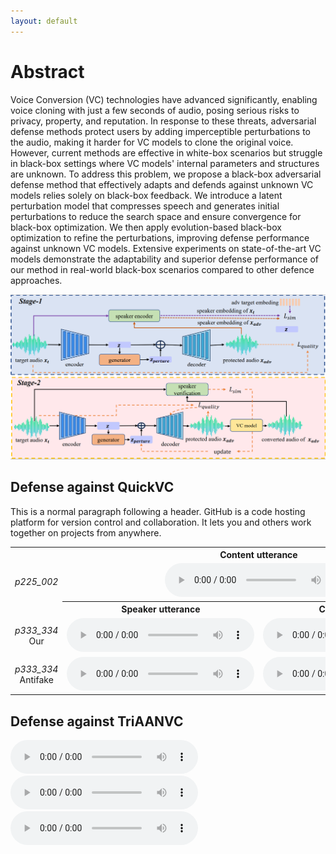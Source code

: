 ```yaml
---
layout: default
---
```

# Abstract
Voice Conversion (VC) technologies have advanced significantly, enabling voice cloning with just a few seconds of audio, posing serious risks to privacy, property, and reputation. In response to these threats, adversarial defense methods protect users by adding imperceptible perturbations to the audio, making it harder for VC models to clone the original voice. However, current methods are effective in white-box scenarios but struggle in black-box settings where VC models' internal parameters and structures are unknown. To address this problem, we propose a black-box adversarial defense method that effectively adapts and defends against unknown VC models relies solely on black-box feedback. We introduce a latent perturbation model that compresses speech and generates initial perturbations to reduce the search space and ensure convergence for black-box optimization. We then apply evolution-based black-box optimization to refine the perturbations, improving defense performance against unknown VC models. Extensive experiments on state-of-the-art VC models demonstrate the adaptability and superior defense performance of our method in real-world black-box scenarios compared to other defence approaches.

<center>
    <img src="./stage.png" alt="example">
</center>

## Defense against QuickVC

This is a normal paragraph following a header. GitHub is a code hosting platform for version control and collaboration. It lets you and others work together on projects from anywhere.

<table style="width: 100%; border-collapse: collapse;">
    <tr>
      <td></td>
      <th colspan="2" style="text-align: center;">Content utterance</th>
    </tr>
    <tr>
      <td><i>p225_002</i></td>
      <td colspan="2" style="text-align: center;">
        <audio src="audio/chou/pair-085/content.wav" controls preload></audio>
      </td>
    </tr>
    <tr>
      <td></td>
      <th style="text-align: center;">Speaker utterance</th>
      <th style="text-align: center;">Conversion result</th>
    </tr>
    <tr>
      <td style="text-align: center;">
        <i>p333_334</i>
        <br>
        Our
      </td>
      <td style="text-align: center;">
        <audio src="audio/pertured_black_box_QuickVC/p225_002_p230_269.wav" controls preload></audio>
      </td>
      <td>
        <audio src="audio/black_box_QuickVC_test_antifakeloss/p225_002_p230_269.wav" controls preload></audio>
      </td>
    </tr>
    <tr>
      <td style="text-align: center;">
        <i>p333_334</i>
        <br>
        Antifake
      </td>
      <td style="text-align: center;">
        <audio src="audio/perture_antifake/p225_002_p230_269.wav" controls preload></audio>
      </td>
      <td style="text-align: center;">
        <audio src="audio/antifake2QuickVC/p225_002_p230_269.wav" controls preload></audio>
      </td>
    </tr>
  </table>


## Defense against TriAANVC

<audio controls>
  <source src="audio/pertured_black_box_TriAANVC/p225_002_p230_216.wav" type="audio/wav">
Your browser does not support the audio element.
</audio>

<audio controls>
  <source src="audio/black_box_TriAANVC_test_antifakeloss/p225_002_p230_216.wav" type="audio/wav">
Your browser does not support the audio element.
</audio>

<audio controls>
  <source src="audio/perture_antifake/p225_002_p230_216.wav" type="audio/wav">
Your browser does not support the audio element.

<audio controls>
  <source src="audio/antifake2TriAANVC/p225_002_p230_216.wav" type="audio/wav">
Your browser does not support the audio element.
</audio>


<table style="width: 100%; border-collapse: collapse;">
    <tr>
      <td></td>
      <th colspan="2" style="text-align: center;">Content utterance</th>
    </tr>
    <tr>
      <td><i>p225_002</i></td>
      <td colspan="2" style="text-align: center;">
        <audio src="audio/chou/pair-085/content.wav" controls preload></audio>
      </td>
    </tr>
    <tr>
      <td></td>
      <th style="text-align: center;">Speaker utterance</th>
      <th style="text-align: center;">Conversion result</th>
    </tr>
    <tr>
      <td style="text-align: center;">
        <i>p333_334</i>
        <br>
        Our
      </td>
      <td style="text-align: center;">
        <audio src="audio/pertured_black_box_TriAANVC/p225_002_p230_216.wav" controls preload></audio>
      </td>
      <td>
        <audio src="audio/black_box_TriAANVC_test_antifakeloss/p225_002_p230_216.wav" controls preload></audio>
      </td>
    </tr>
    <tr>
      <td style="text-align: center;">
        <i>p333_334</i>
        <br>
        Antifake
      </td>
      <td style="text-align: center;">
        <audio src="audio/perture_antifake/p225_002_p230_216.wav" controls preload></audio>
      </td>
      <td style="text-align: center;">
        <audio src="audio/antifake2TriAANVC/p225_002_p230_216.wav" controls preload></audio>
      </td>
    </tr>
  </table>


## Defense against FreeVC


<audio controls>
  <source src="audio/pertured_black_box-FreeVC/p225_002_p234_017.wav" type="audio/wav">
Your browser does not support the audio element.
</audio>

<audio controls>
  <source src="audio/black_box_FreeVC_test_antifakeloss/p225_002_p234_017.wav" type="audio/wav">
Your browser does not support the audio element.
</audio>

<audio controls>
  <source src="audio/perture_antifake/p225_002_p234_017.wav" type="audio/wav">
Your browser does not support the audio element.

<audio controls>
  <source src="audio/antifake2FreeVC/p225_002_p234_017.wav" type="audio/wav">
Your browser does not support the audio element.
</audio>
> This is a blockquote following a header.
>
> When something is important enough, you do it even if the odds are not in your favor.

### Header 3

```js
// Javascript code with syntax highlighting.
var fun = function lang(l) {
  dateformat.i18n = require('./lang/' + l)
  return true;
}
```

```ruby
# Ruby code with syntax highlighting
GitHubPages::Dependencies.gems.each do |gem, version|
  s.add_dependency(gem, "= #{version}")
end
```

#### Header 4

*   This is an unordered list following a header.
*   This is an unordered list following a header.
*   This is an unordered list following a header.

##### Header 5

1.  This is an ordered list following a header.
2.  This is an ordered list following a header.
3.  This is an ordered list following a header.

###### Header 6

| head1        | head two          | three |
|:-------------|:------------------|:------|
| ok           | good swedish fish | nice  |
| out of stock | good and plenty   | nice  |
| ok           | good `oreos`      | hmm   |
| ok           | good `zoute` drop | yumm  |

### There's a horizontal rule below this.

* * *

### Here is an unordered list:

*   Item foo
*   Item bar
*   Item baz
*   Item zip

### And an ordered list:

1.  Item one
1.  Item two
1.  Item three
1.  Item four

### And a nested list:

- level 1 item
  - level 2 item
  - level 2 item
    - level 3 item
    - level 3 item
- level 1 item
  - level 2 item
  - level 2 item
  - level 2 item
- level 1 item
  - level 2 item
  - level 2 item
- level 1 item

### Small image

![Octocat](https://github.githubassets.com/images/icons/emoji/octocat.png)

### Large image

![Branching](https://guides.github.com/activities/hello-world/branching.png)


### Definition lists can be used with HTML syntax.

<dl>
<dt>Name</dt>
<dd>Godzilla</dd>
<dt>Born</dt>
<dd>1952</dd>
<dt>Birthplace</dt>
<dd>Japan</dd>
<dt>Color</dt>
<dd>Green</dd>
</dl>

```
Long, single-line code blocks should not wrap. They should horizontally scroll if they are too long. This line should be long enough to demonstrate this.
```

```
The final element.
```
